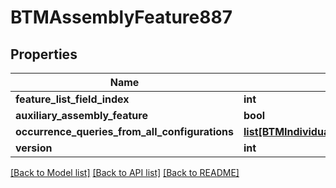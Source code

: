 # BTMAssemblyFeature887

## Properties
Name | Type | Description | Notes
------------ | ------------- | ------------- | -------------
**feature_list_field_index** | **int** |  | [optional] 
**auxiliary_assembly_feature** | **bool** |  | [optional] 
**occurrence_queries_from_all_configurations** | [**list[BTMIndividualQueryWithOccurrenceBase904]**](BTMIndividualQueryWithOccurrenceBase904.md) |  | [optional] 
**version** | **int** |  | [optional] 

[[Back to Model list]](../README.md#documentation-for-models) [[Back to API list]](../README.md#documentation-for-api-endpoints) [[Back to README]](../README.md)


